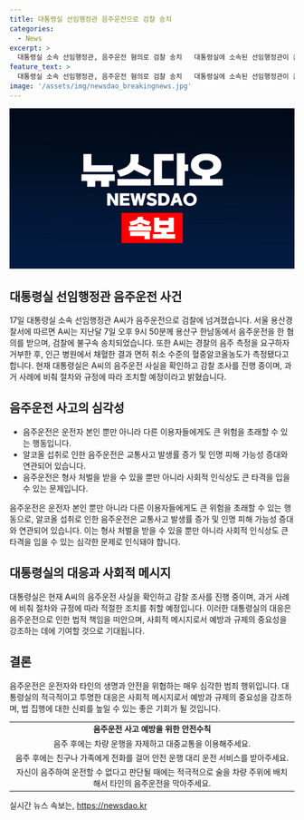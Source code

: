 ```yaml
---
title: 대통령실 선임행정관 음주운전으로 검찰 송치
categories:
  - News
excerpt: >
  대통령실 소속 선임행정관, 음주운전 혐의로 검찰 송치   대통령실에 소속된 선임행정관이 음주운전 혐의로 검찰에 넘겨졌다. A씨는 지난달 7일 오후 9시 50분께 용산구에서 음주운전을 한 혐의를 받았으며, 혈중알코올농도는 면허 취소 수준으로 나타났다. 대통령실은 현재 A씨의 음주운전 사실을 확인하고 조사 중이며, 과거 사례에 따라 적절한 조치를 취할 방침이라고 밝혔다.
feature_text: >
  대통령실 소속 선임행정관, 음주운전 혐의로 검찰 송치   대통령실에 소속된 선임행정관이 음주운전 혐의로 검찰에 넘겨졌다. A씨는 지난달 7일 오후 9시 50분께 용산구에서 음주운전을 한 혐의를 받았으며, 혈중알코올농도는 면허 취소 수준으로 나타났다. 대통령실은 현재 A씨의 음주운전 사실을 확인하고 조사 중이며, 과거 사례에 따라 적절한 조치를 취할 방침이라고 밝혔다.
image: '/assets/img/newsdao_breakingnews.jpg'
---
```


<p><img src="/assets/img/newsdao_breakingnews.jpg" alt="ontimetimes 속보" /></p>

<h2 data-ke-size="size26">대통령실 선임행정관 음주운전 사건</h2>

<p data-ke-size="size16">17일 대통령실 소속 선임행정관 A씨가 음주운전으로 검찰에 넘겨졌습니다. 서울 용산경찰서에 따르면 A씨는 지난달 7일 오후 9시 50분께 용산구 한남동에서 음주운전을 한 혐의를 받으며, 검찰에 불구속 송치되었습니다. 또한 A씨는 경찰의 음주 측정을 요구하자 거부한 후, 인근 병원에서 채혈한 결과 면허 취소 수준의 혈중알코올농도가 측정됐다고 합니다. 현재 대통령실은 A씨의 음주운전 사실을 확인하고 감찰 조사를 진행 중이며, 과거 사례에 비춰 절차와 규정에 따라 조치할 예정이라고 밝혔습니다.</p>

<h2 data-ke-size="size26">음주운전 사고의 심각성</h2>

<ul>
    <li>음주운전은 운전자 본인 뿐만 아니라 다른 이용자들에게도 큰 위험을 초래할 수 있는 행동입니다.</li>
    <li>알코올 섭취로 인한 음주운전은 교통사고 발생률 증가 및 인명 피해 가능성 증대와 연관되어 있습니다.</li>
    <li>음주운전은 형사 처벌을 받을 수 있을 뿐만 아니라 사회적 인식상도 큰 타격을 입을 수 있는 문제입니다.</li>
</ul>

<p data-ke-size="size16">음주운전은 운전자 본인 뿐만 아니라 다른 이용자들에게도 큰 위험을 초래할 수 있는 행동으로, 알코올 섭취로 인한 음주운전은 교통사고 발생률 증가 및 인명 피해 가능성 증대와 연관되어 있습니다. 이는 형사 처벌을 받을 수 있을 뿐만 아니라 사회적 인식상도 큰 타격을 입을 수 있는 심각한 문제로 인식돼야 합니다.</p>

<h2 data-ke-size="size26">대통령실의 대응과 사회적 메시지</h2>

<p data-ke-size="size16">대통령실은 현재 A씨의 음주운전 사실을 확인하고 감찰 조사를 진행 중이며, 과거 사례에 비춰 절차와 규정에 따라 적절한 조치를 취할 예정입니다. 이러한 대통령실의 대응은 음주운전으로 인한 법적 책임을 떠안으며, 사회적 메시지로서 예방과 규제의 중요성을 강조하는 데에 기여할 것으로 기대됩니다.</p>

<h2 data-ke-size="size26">결론</h2>

<p data-ke-size="size16">음주운전은 운전자와 타인의 생명과 안전을 위협하는 매우 심각한 범죄 행위입니다. 대통령실의 적극적이고 투명한 대응은 사회적 메시지로서 예방과 규제의 중요성을 강조하며, 법 집행에 대한 신뢰를 높일 수 있는 좋은 기회가 될 것입니다.</p>

<table>
    <tr>
        <td style="text-align: center; height: 17px;"><b>음주운전 사고 예방을 위한 안전수칙</b></td>
    </tr>
    <tr>
        <td style="text-align: center; height: 17px;">음주 후에는 차량 운행을 자제하고 대중교통을 이용해주세요.</td>
    </tr>
    <tr>
        <td style="text-align: center; height: 17px;">음주 후에는 친구나 가족에게 전화를 걸어 안전 운행 대리 운전 서비스를 받아주세요.</td>
    </tr>
    <tr>
        <td style="text-align: center; height: 17px;">자신이 음주하여 운전할 수 없다고 판단될 때에는 적극적으로 술을 차량 주위에 배치해서 타인의 음주운전을 막아주세요.</td>
    </tr>
</table>
실시간 뉴스 속보는, <a href="https://newsdao.kr" rel="dofollow">https://newsdao.kr</a>


